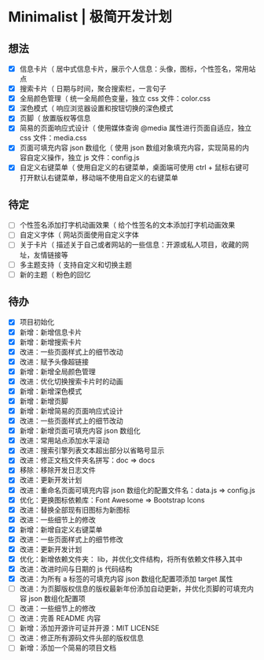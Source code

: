 <!-- Copyright © 2021 Cai Hai. All Rights Reserved. -->

# Minimalist | 极简开发计划

## 想法

- [x] 信息卡片（ 居中式信息卡片，展示个人信息：头像，图标，个性签名，常用站点
- [x] 搜索卡片（ 日期与时间，聚合搜索栏，一言句子
- [x] 全局颜色管理（ 统一全局颜色变量，独立 css 文件：color.css
- [x] 深色模式（ 响应浏览器设置和按钮切换的深色模式
- [x] 页脚（ 放置版权等信息
- [x] 简易的页面响应式设计（ 使用媒体查询 @media 属性进行页面自适应，独立 css 文件：media.css
- [x] 页面可填充内容 json 数组化（ 使用 json 数组对象填充内容，实现简易的内容自定义操作，独立 js 文件：config.js
- [x] 自定义右键菜单（ 使用自定义的右键菜单，桌面端可使用 ctrl + 鼠标右键可打开默认右键菜单，移动端不使用自定义的右键菜单

## 待定

- [ ] 个性签名添加打字机动画效果（ 给个性签名的文本添加打字机动画效果
- [ ] 自定义字体（ 网站页面使用自定义字体
- [ ] 关于卡片（ 描述关于自己或者网站的一些信息：开源或私人项目，收藏的网址，友情链接等
- [ ] 多主题支持（ 支持自定义和切换主题
- [ ] 新的主题（ 粉色的回忆

## 待办

- [x] 项目初始化
- [x] 新增：新增信息卡片
- [x] 新增：新增搜索卡片
- [x] 改进：一些页面样式上的细节改动
- [x] 改进：赋予头像超链接
- [x] 新增：新增全局颜色管理
- [x] 改进：优化切换搜索卡片时的动画
- [x] 新增：新增深色模式
- [x] 新增：新增页脚
- [x] 新增：新增简易的页面响应式设计
- [x] 改进：一些页面样式上的细节改动
- [x] 新增：新增页面可填充内容 json 数组化
- [x] 改进：常用站点添加水平滚动
- [x] 改进：搜索引擎列表文本超出部分以省略号显示
- [x] 改进：修正文档文件夹名拼写：doc => docs
- [x] 移除：移除开发日志文件
- [x] 改进：更新开发计划
- [x] 改进：重命名页面可填充内容 json 数组化的配置文件名：data.js => config.js
- [x] 优化：更换图标依赖库：Font Awesome => Bootstrap Icons
- [x] 改进：替换全部现有旧图标为新图标
- [x] 改进：一些细节上的修改
- [x] 新增：新增自定义右键菜单
- [x] 改进：一些页面样式上的细节修改
- [x] 改进：更新开发计划
- [x] 优化：新增依赖文件夹： lib，并优化文件结构，将所有依赖文件移入其中
- [x] 改进：改进时间与日期的 js 代码结构
- [x] 改进：为所有 a 标签的可填充内容 json 数组化配置项添加 target 属性
- [ ] 改进：为页脚版权信息的版权最新年份添加自动更新，并优化页脚的可填充内容 json 数组化配置项
- [ ] 改进：一些细节上的修改
- [ ] 改进：完善 README 内容
- [ ] 新增：添加开源许可证并开源：MIT LICENSE
- [ ] 改进：修正所有源码文件头部的版权信息
- [ ] 新增：添加一个简易的项目文档
